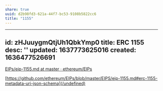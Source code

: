 ```yaml
---
share: true
uuid: d2b98fd3-621a-44f7-bc53-9108b5822cc6
title: "1155"
---
```

---
id: zHJuuygmQtjUh1QbkYmp0
title: ERC 1155
desc: ''
updated: 1637773625016
created: 1636477526691
---

[EIPs/eip-1155.md at master · ethereum/EIPs](https://github.com/ethereum/EIPs/blob/master/EIPS/eip-1155.md)

[https://github.com/ethereum/EIPs/blob/master/EIPS/eip-1155.md#erc-1155-metadata-uri-json-schema](/undefined)